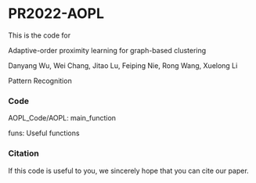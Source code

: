 # PR2022-AOPL
This is the code for 

Adaptive-order proximity learning for graph-based clustering

Danyang Wu, Wei Chang, Jitao Lu, Feiping Nie, Rong Wang, Xuelong Li 

Pattern Recognition

### Code 
  AOPL_Code/AOPL: main_function
  
  funs: Useful functions

### Citation
If this code is useful to you, we sincerely hope that you can cite our paper.

